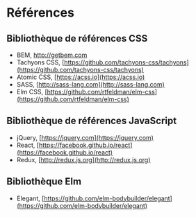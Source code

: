# Références

## Bibliothèque de références CSS

* BEM, http://getbem.com
* Tachyons CSS, [https://github.com/tachyons-css/tachyons](https://github.com/tachyons-css/tachyons)
* Atomic CSS, [https://acss.io](https://acss.io)
* SASS, [http://sass-lang.com](http://sass-lang.com)
* Elm CSS, [https://github.com/rtfeldman/elm-css](https://github.com/rtfeldman/elm-css)

## Bibliothèque de références JavaScript

* jQuery, [https://jquery.com](https://jquery.com)
* React, [https://facebook.github.io/react](https://facebook.github.io/react)
* Redux, [http://redux.js.org](http://redux.js.org)

## Bibliothèque Elm

* Elegant, [https://github.com/elm-bodybuilder/elegant](https://github.com/elm-bodybuilder/elegant)



